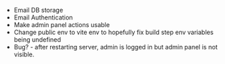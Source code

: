 

* Email DB storage
* Email Authentication
* Make admin panel actions usable
* Change public env to vite env to hopefully fix build step env variables being undefined
* Bug? - after restarting server, admin is logged in but admin panel is not visible.


